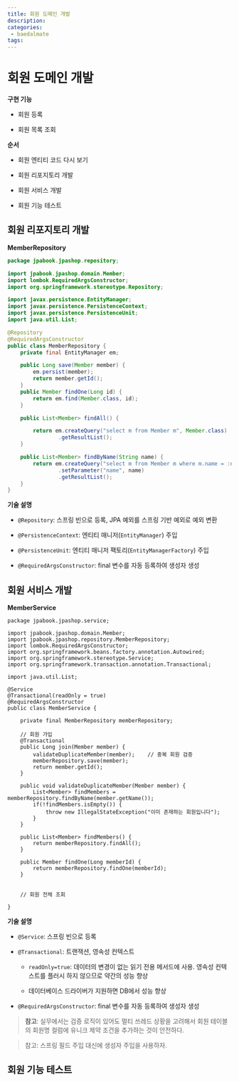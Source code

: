 ```yaml
---
title: 회원 도메인 개발
description:
categories:
 - baedalmate
tags:
---
```


# 회원 도메인 개발

**구현 기능**

- 회원 등록

- 회원 목록 조회

**순서**

- 회원 엔티티 코드 다시 보기

- 회원 리포지토리 개발

- 회원 서비스 개발

- 회원 기능 테스트

## 회원 리포지토리 개발

**MemberRepository**

```java
package jpabook.jpashop.repository;

import jpabook.jpashop.domain.Member;
import lombok.RequiredArgsConstructor;
import org.springframework.stereotype.Repository;

import javax.persistence.EntityManager;
import javax.persistence.PersistenceContext;
import javax.persistence.PersistenceUnit;
import java.util.List;

@Repository
@RequiredArgsConstructor
public class MemberRepository {
    private final EntityManager em;

    public Long save(Member member) {
        em.persist(member);
        return member.getId();
    }
    public Member findOne(Long id) {
        return em.find(Member.class, id);
    }

    public List<Member> findAll() {

        return em.createQuery("select m from Member m", Member.class)
                .getResultList();
    }

    public List<Member> findByName(String name) {
        return em.createQuery("select m from Member m where m.name = :name", Member.class)
                .setParameter("name", name)
                .getResultList();
    }
}
```

**기술 설명**

- `@Repository`: 스프링 빈으로 등록, JPA 예외를 스프링 기반 예외로 예외 변환

- `@PersistenceContext`: 엔티티 매니저(`EntityManager`) 주입

- `@PersistenceUnit`: 엔티티 매니저 팩토리(`EntityManagerFactory`) 주입

- `@RequiredArgsConstructor`: final 변수를 자동 등록하여 생성자 생성

## 회원 서비스 개발

**MemberService**

```
package jpabook.jpashop.service;

import jpabook.jpashop.domain.Member;
import jpabook.jpashop.repository.MemberRepository;
import lombok.RequiredArgsConstructor;
import org.springframework.beans.factory.annotation.Autowired;
import org.springframework.stereotype.Service;
import org.springframework.transaction.annotation.Transactional;

import java.util.List;

@Service
@Transactional(readOnly = true)
@RequiredArgsConstructor
public class MemberService {

    private final MemberRepository memberRepository;

    // 회원 가입
    @Transactional
    public Long join(Member member) {
        validateDuplicateMember(member);    // 중복 회원 검증
        memberRepository.save(member);
        return member.getId();
    }

    public void validateDuplicateMember(Member member) {
        List<Member> findMembers = memberRepository.findByName(member.getName());
        if(!findMembers.isEmpty()) {
            throw new IllegalStateException("이미 존재하는 회원입니다");
        }
    }

    public List<Member> findMembers() {
        return memberRepository.findAll();
    }

    public Member findOne(Long memberId) {
        return memberRepository.findOne(memberId);
    }


    // 회원 전체 조회

}

```

**기술 설명**

- `@Service`: 스프링 빈으로 등록

- `@Transactional`: 트랜잭션, 영속성 컨텍스트
  
  - `readOnly=true`: 데이터의 변경이 없는 읽기 전용 메서드에 사용. 영속성 컨텍스트를 플러시 하지 않으므로 약간의 성능 향상
  
  - 데이터베이스 드라이버가 지원하면 DB에서 성능 향상

- `@RequiredArgsConstructor`: final 변수를 자동 등록하여 생성자 생성

> **참고**: 실무에서는 검증 로직이 있어도 멀티 쓰레드 상황을 고려해서 회원 테이블의 회원명 컬럼에 유니크 제약 조건을 추가하는 것이 안전하다.

> 참고: 스프링 필드 주입 대신에 생성자 주입을 사용하자.

## 회원 기능 테스트
